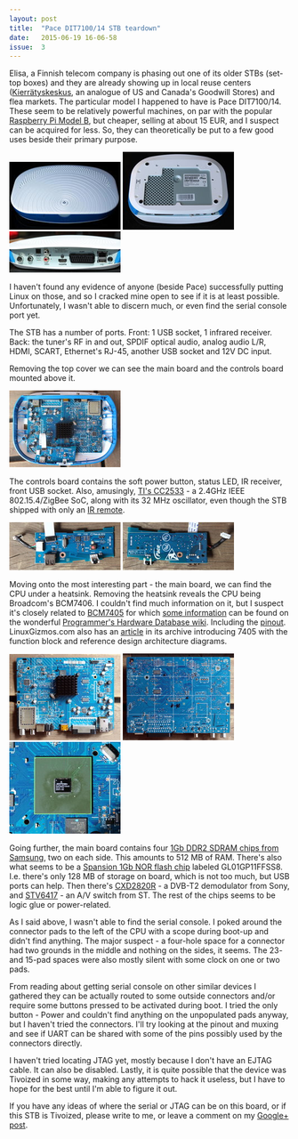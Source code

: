 ```yaml
---
layout: post
title:  "Pace DIT7100/14 STB teardown"
date:   2015-06-19 16-06-58
issue:  3
---
```

Elisa, a Finnish telecom company is phasing out one of its older STBs (set-top
boxes) and they are already showing up in local reuse centers
([Kierrätyskeskus][kierratyskeskus], an analogue of US and Canada's Goodwill
Stores) and flea markets. The particular model I happened to have is Pace
DIT7100/14. These seem to be relatively powerful machines, on par with the
popular [Raspberry Pi Model B][rpi_model_b], but cheaper, selling at about 15
EUR, and I suspect can be acquired for less. So, they can theoretically be put
to a few good uses beside their primary purpose.

[![Top][top_thumb]][top] [![Bottom][bottom_thumb]][bottom] [![Rear][rear_thumb]][rear]

I haven't found any evidence of anyone (beside Pace) successfully putting
Linux on those, and so I cracked mine open to see if it is at least possible.
Unfortunately, I wasn't able to discern much, or even find the serial console
port yet.

The STB has a number of ports. Front: 1 USB socket, 1 infrared receiver. Back:
the tuner's RF in and out, SPDIF optical audio, analog audio L/R, HDMI, SCART,
Ethernet's RJ-45, another USB socket and 12V DC input.

Removing the top cover we can see the main board and the controls board
mounted above it.

[![Top (open)][top_open_thumb]][top_open]

The controls board contains the soft power button, status LED, IR receiver,
front USB socket. Also, amusingly, [TI's CC2533][ti_cc2533] - a 2.4GHz IEEE
802.15.4/ZigBee SoC, along with its 32 MHz oscillator, even though the STB
shipped with only an [IR remote][ir_remote].

[![Controls board (top)][controls_board_top_thumb]][controls_board_top]
[![Controls board (bottom)][controls_board_bottom_thumb]][controls_board_bottom]

Moving onto the most interesting part - the main board, we can find the CPU
under a heatsink. Removing the heatsink reveals the CPU being Broadcom's
BCM7406. I couldn't find much information on it, but I suspect it's closely
related to [BCM7405][broadcom_bcm7405] for which
[some information][phd_wiki_bcm7405] can be found on the wonderful
[Programmer's Hardware Database wiki][phd_wiki].
Including the [pinout][phd_wiki_bcm7405_pinout]. LinuxGizmos.com also has an
[article][linuxgizmos_bcm7405] in its archive introducing 7405 with the
function block and reference design architecture diagrams.

[![Main board (top)][main_board_top_thumb]][main_board_top]
[![Main board (bottom)][main_board_bottom_thumb]][main_board_bottom]
[![CPU (without heatsink)][cpu_thumb]][cpu]

Going further, the main board contains four [1Gb DDR2 SDRAM chips from
Samsung][k4t1g164qf], two on each side. This amounts to 512 MB of RAM.
There's also what seems to be a [Spansion 1Gb NOR flash chip][spansion_flash]
labeled GL01GP11FFSS8. I.e. there's only 128 MB of storage on board, which is
not too much, but USB ports can help. Then there's [CXD2820R][sony_cxd2820r] -
a DVB-T2 demodulator from Sony, and [STV6417][st_stv6417] - an A/V switch from
ST. The rest of the chips seems to be logic glue or power-related.

As I said above, I wasn't able to find the serial console. I poked around the
connector pads to the left of the CPU with a scope during boot-up and didn't
find anything. The major suspect - a four-hole space for a connector had two
grounds in the middle and nothing on the sides, it seems. The 23- and 15-pad
spaces were also mostly silent with some clock on one or two pads.

From reading about getting serial console on other similar devices I gathered
they can be actually routed to some outside connectors and/or require some
buttons pressed to be activated during boot. I tried the only button - Power
and couldn't find anything on the unpopulated pads anyway, but I haven't tried
the connectors. I'll try looking at the pinout and muxing and see if UART can
be shared with some of the pins possibly used by the connectors directly.

I haven't tried locating JTAG yet, mostly because I don't have an EJTAG cable.
It can also be disabled. Lastly, it is quite possible that the device was
Tivoized in some way, making any attempts to hack it useless, but I have to
hope for the best until I'm able to figure it out.

If you have any ideas of where the serial or JTAG can be on this board, or if
this STB is Tivoized, please write to me, or leave a comment on my [Google+
post][gplus_post].

[kierratyskeskus]: http://www.kierratyskeskus.fi/
[rpi_model_b]: https://www.raspberrypi.org/products/model-b/
[top_thumb]: /assets/2015-06-19-pace-dit7100-14-STB-teardown/top.thumb.jpg "Top"
[top]: /assets/2015-06-19-pace-dit7100-14-STB-teardown/top.jpg
[bottom_thumb]: /assets/2015-06-19-pace-dit7100-14-STB-teardown/bottom.thumb.jpg "Bottom"
[bottom]: /assets/2015-06-19-pace-dit7100-14-STB-teardown/bottom.jpg
[rear_thumb]: /assets/2015-06-19-pace-dit7100-14-STB-teardown/rear.thumb.jpg "Rear"
[rear]: /assets/2015-06-19-pace-dit7100-14-STB-teardown/rear.jpg
[top_open_thumb]: /assets/2015-06-19-pace-dit7100-14-STB-teardown/top_open.thumb.jpg "Top (open)"
[top_open]: /assets/2015-06-19-pace-dit7100-14-STB-teardown/top_open.jpg
[controls_board_top_thumb]: /assets/2015-06-19-pace-dit7100-14-STB-teardown/controls_board_top.thumb.jpg "Controls board (top)"
[controls_board_top]: /assets/2015-06-19-pace-dit7100-14-STB-teardown/controls_board_top.jpg
[controls_board_bottom_thumb]: /assets/2015-06-19-pace-dit7100-14-STB-teardown/controls_board_bottom.thumb.jpg "Controls board (bottom)"
[controls_board_bottom]: /assets/2015-06-19-pace-dit7100-14-STB-teardown/controls_board_bottom.jpg
[ti_cc2533]: http://www.ti.com/product/cc2533
[ir_remote]: http://www.uei.com/product/europe-middle-east-africa/widor
[main_board_top_thumb]: /assets/2015-06-19-pace-dit7100-14-STB-teardown/main_board_top.thumb.jpg "Main board (top)"
[main_board_top]: /assets/2015-06-19-pace-dit7100-14-STB-teardown/main_board_top.jpg
[main_board_bottom_thumb]: /assets/2015-06-19-pace-dit7100-14-STB-teardown/main_board_bottom.thumb.jpg "Main board (bottom)"
[main_board_bottom]: /assets/2015-06-19-pace-dit7100-14-STB-teardown/main_board_bottom.jpg
[cpu_thumb]: /assets/2015-06-19-pace-dit7100-14-STB-teardown/cpu.thumb.jpg "CPU (without heatsink)"
[cpu]: /assets/2015-06-19-pace-dit7100-14-STB-teardown/cpu.jpg
[broadcom_bcm7405]: http://www.broadcom.com/products/set-top-box-and-media-processors/cable-%28stb-and-media-processors%29/bcm7405
[phd_wiki]: http://hwdb.mipt.cc/
[phd_wiki_bcm7405]: http://hwdb.mipt.cc/BCM7405
[phd_wiki_bcm7405_pinout]: http://hwdb.mipt.cc/BCM7405/Pinout
[linuxgizmos_bcm7405]: http://archive.linuxgizmos.com/65nm-stb-on-a-chip-runs-linux/
[k4t1g164qf]: http://www.samsung.com/global/business/semiconductor/file/product/ds_k4t1gxx4qf_rev12-0.pdf
[spansion_flash]: http://www.spansion.com/Support/Datasheets/S29GL-P_00.pdf
[sony_cxd2820r]: http://www.sony.net/Products/SC-HP/cx_news_archives/img/pdf/vol_60/cxd2820r.pdf
[st_stv6417]: http://www.st.com/web/catalog/mmc/FM131/SC631/PF174515
[gplus_post]: https://plus.google.com/+NikolaiKondrashov/posts/SVHbiedQPhy

